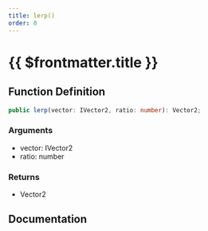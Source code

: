 ```yaml
---
title: lerp()
order: 0
---
```


# {{ $frontmatter.title }}

<!--@include: ./lerp_partial_header.md-->

## Function Definition

```ts
public lerp(vector: IVector2, ratio: number): Vector2;
```

### Arguments

* vector: IVector2
* ratio: number

### Returns

* Vector2

## Documentation

<!--@include: ./lerp_partial_footer.md-->
